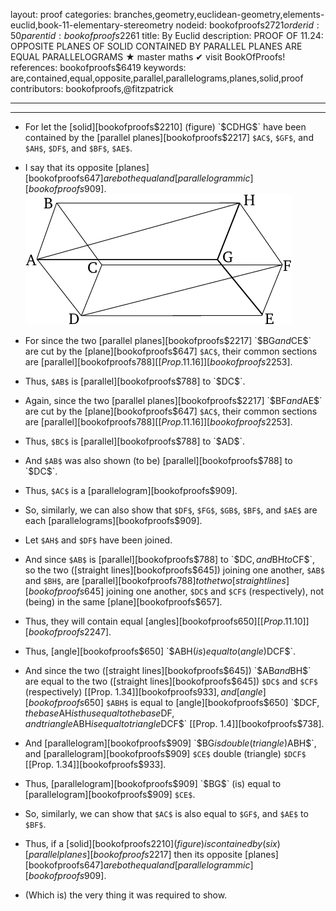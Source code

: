 layout: proof
categories: branches,geometry,euclidean-geometry,elements-euclid,book-11-elementary-stereometry
nodeid: bookofproofs$2721
orderid: 50
parentid: bookofproofs$2261
title: By Euclid
description: PROOF OF 11.24: OPPOSITE PLANES OF SOLID CONTAINED BY PARALLEL PLANES ARE EQUAL PARALLELOGRAMS &#9733; master maths &#10004; visit BookOfProofs!
references: bookofproofs$6419
keywords: are,contained,equal,opposite,parallel,parallelograms,planes,solid,proof
contributors: bookofproofs,@fitzpatrick


---


---



* For let the [solid][bookofproofs$2210] (figure) `$CDHG$` have been contained by the [parallel planes][bookofproofs$2217] `$AC$`, `$GF$`, and `$AH$`, `$DF$`, and `$BF$`, `$AE$`.
* I say that its opposite [planes][bookofproofs$647] are both equal and [parallelogrammic][bookofproofs$909].
![fig24e](https://github.com/bookofproofs/bookofproofs.github.io/blob/main/_sources/_assets/images/euclid/Book11/fig24e.png?raw=true)

* For since the two [parallel planes][bookofproofs$2217] `$BG$` and `$CE$` are cut by the [plane][bookofproofs$647] `$AC$`, their common sections are [parallel][bookofproofs$788] [[Prop. 11.16]][bookofproofs$2253].
* Thus, `$AB$` is [parallel][bookofproofs$788] to `$DC$`.
* Again, since the two [parallel planes][bookofproofs$2217] `$BF$` and `$AE$` are cut by the [plane][bookofproofs$647] `$AC$`, their common sections are [parallel][bookofproofs$788] [[Prop. 11.16]][bookofproofs$2253].
* Thus, `$BC$` is [parallel][bookofproofs$788] to `$AD$`.
* And `$AB$` was also shown (to be) [parallel][bookofproofs$788] to `$DC$`.
* Thus, `$AC$` is a [parallelogram][bookofproofs$909].
* So, similarly, we can also show that `$DF$`, `$FG$`, `$GB$`, `$BF$`, and `$AE$` are each [parallelograms][bookofproofs$909].
* Let `$AH$` and `$DF$` have been joined.
* And since `$AB$` is [parallel][bookofproofs$788] to `$DC$`, and `$BH$` to `$CF$`, so the two ([straight lines][bookofproofs$645]) joining one another, `$AB$` and `$BH$`, are [parallel][bookofproofs$788] to the two [straight lines][bookofproofs$645] joining one another, `$DC$` and `$CF$` (respectively), not (being) in the same [plane][bookofproofs$657].
* Thus, they will contain equal [angles][bookofproofs$650] [[Prop. 11.10]][bookofproofs$2247].
* Thus, [angle][bookofproofs$650] `$ABH$` (is) equal to (angle) `$DCF$`.
* And since the two ([straight lines][bookofproofs$645]) `$AB$` and `$BH$` are equal to the two ([straight lines][bookofproofs$645]) `$DC$` and `$CF$` (respectively) [[Prop. 1.34]][bookofproofs$933], and [angle][bookofproofs$650] `$ABH$` is equal to [angle][bookofproofs$650] `$DCF$`, the base `$AH$` is thus equal to the base `$DF$`, and triangle `$ABH$` is equal to triangle `$DCF$` [[Prop. 1.4]][bookofproofs$738].
* And [parallelogram][bookofproofs$909] `$BG$` is double (triangle) `$ABH$`, and [parallelogram][bookofproofs$909] `$CE$` double (triangle) `$DCF$` [[Prop. 1.34]][bookofproofs$933].
* Thus, [parallelogram][bookofproofs$909] `$BG$` (is) equal to [parallelogram][bookofproofs$909] `$CE$`.
* So, similarly, we can show that `$AC$` is also equal to `$GF$`, and `$AE$` to `$BF$`.
* Thus, if a [solid][bookofproofs$2210] (figure) is contained by (six) [parallel planes][bookofproofs$2217] then its opposite [planes][bookofproofs$647] are both equal and [parallelogrammic][bookofproofs$909].
* (Which is) the very thing it was required to show.

